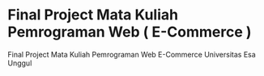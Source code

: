 # Final Project Mata Kuliah Pemrograman Web ( E-Commerce )
Final Project Mata Kuliah Pemrograman Web E-Commerce Universitas Esa Unggul
